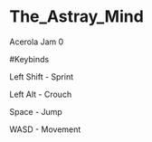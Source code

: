 # The_Astray_Mind
Acerola Jam 0

#Keybinds

Left Shift - Sprint

Left Alt - Crouch

Space - Jump

WASD - Movement